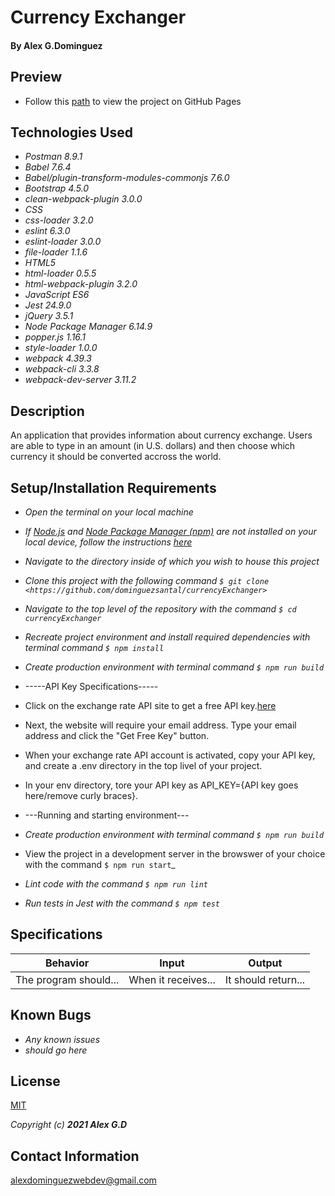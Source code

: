 

# Currency Exchanger


#### By Alex G.Dominguez

## Preview

  * Follow this [path](https://github.com/dominguezsantal/currencyExchanger/githubio) to view the project on GitHub Pages

## Technologies Used
* _Postman 8.9.1_
* _Babel 7.6.4_
* _Babel/plugin-transform-modules-commonjs 7.6.0_
* _Bootstrap 4.5.0_
* _clean-webpack-plugin 3.0.0_
* _CSS_
* _css-loader 3.2.0_
* _eslint 6.3.0_
* _eslint-loader 3.0.0_
* _file-loader 1.1.6_
* _HTML5_
* _html-loader 0.5.5_
* _html-webpack-plugin 3.2.0_
* _JavaScript ES6_
* _Jest 24.9.0_
* _jQuery 3.5.1_
* _Node Package Manager 6.14.9_
* _popper.js 1.16.1_
* _style-loader 1.0.0_
* _webpack 4.39.3_
* _webpack-cli 3.3.8_
* _webpack-dev-server 3.11.2_

## Description

An application that provides information about currency exchange. Users are able to type in an amount (in U.S. dollars) and then choose which currency it should be converted accross the world.

## Setup/Installation Requirements

* _Open the terminal on your local machine_
* _If [Node.js](https://nodejs.org/en/) and [Node Package Manager (npm)](https://www.npmjs.com/) are not installed on your local device, follow the instructions [here](https://www.learnhowtoprogram.com/intermediate-javascript/getting-started-with-javascript/installing-node-js)_
* _Navigate to the directory inside of which you wish to house this project_
* _Clone this project with the following command  `$ git clone <https://github.com/dominguezsantal/currencyExchanger>`_
* _Navigate to the top level of the repository with the command `$ cd  currencyExchanger`_
* _Recreate project environment and install required dependencies with terminal command `$ npm install`_
* _Create production environment with terminal command `$ npm run build`_

* -----API Key Specifications-----
* Click on the exchange rate API site to get a free API key.[here](https://www.exchangerate-api.com/)

* Next, the website will require your email address. Type your email address and click the "Get Free Key" button.

* When your exchange rate API account is activated, copy your API key, and create a .env directory in the top livel of your project.

* In your env directory, tore your API key as API_KEY={API key goes here/remove curly braces}.

* ---Running and starting environment---
* _Create production environment with terminal command `$ npm run build`_

* View the project in a development server in the browswer of your choice with the command `$ npm run start`_






* _Lint code with the command `$ npm run lint`_
* _Run tests in Jest with the command `$ npm test`_

## Specifications

| Behavior | Input | Output |
|:---: |:---:|:---:|
| The program should... | When it receives... | It should return...|

## Known Bugs

* _Any known issues_
* _should go here_

## License

[MIT](https://choosealicense.com/licenses/mit/)

_Copyright (c) **2021 Alex G.D**_

## Contact Information

alexdominguezwebdev@gmail.com